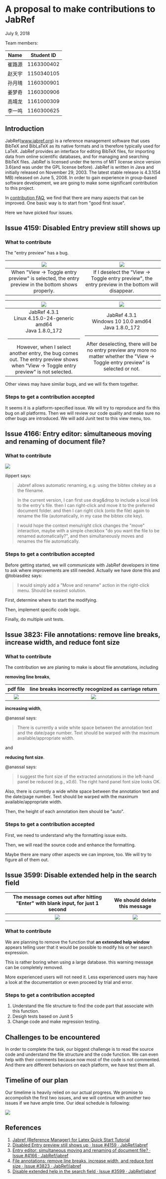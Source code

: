 # A proposal to make contributions to JabRef 

July 9, 2018

Team members: 

|Name|Student ID|
|:--:|:--:|
|崔路源|1163300402|
|赵天宇|1150340105|
|孙月晴|1160300901|
|姜梦奇|1160300906|
|高靖龙|1161000309|
|李一鸣|1160300625| 

## Introduction

JabRef(www.jabref.org) is a reference management software that uses BibTeX and BibLaTeX as its native formats and is therefore typically used for LaTeX. JabRef provides an interface for editing BibTeX files, for importing data from online scientific databases, and for managing and searching BibTeX files. JabRef is licensed under the terms of MIT license since version 3.6(and was under the GPL license before). JabRef is written in Java and initially released on November 29, 2003. The latest stable release is 4.3.1(54 MB) released on June 5, 2008. In order to gain experience in group-based software development, we are going to make some significant contribution to this project. 

In [contribution FAQ](http://help.jabref.org/en/FAQcontributing), we find that there are many aspects that can be improved. One basic way is to start from "good first issue".

Here we have picked four issues.

## Issue 4159: Disabled Entry preview still shows up

### What to contribute

The "entry preview" has a bug.

|![](https://raw.githubusercontent.com/upupming/paste/master/img/20180710115259.png)|<img src="https://raw.githubusercontent.com/upupming/paste/master/img/20180710115712.png"/>|
|:--:|:--:|
|When "View -> Toggle entry preview" is selected, the entry preview in the bottom shows properly.|If I deselect the "View -> Toggle entry preview", the entry preview in the bottom will disappear.|

|<img src="https://raw.githubusercontent.com/upupming/paste/master/img/Selection_006.png"/>|<img src="https://raw.githubusercontent.com/upupming/paste/master/img/20180710120132.png"/>|
|:--:|:--:|
|JabRef 4.3.1 <br> Linux 4.15.0-24-generic amd64 <br> Java 1.8.0_172 <br><hr> However, when I select another entry, the bug comes out. The entry preview shows when "View -> Toggle entry preview" is not selected.|JabRef 4.3.1 <br> Windows 10 10.0 amd64 <br> Java 1.8.0_172 <br><hr> After deselecting, there will be no entry preview any more no matter whether the "View -> Toggle entry preview" is selected or not.|

Other views may have similar bugs, and we will fix them together.

### Steps to get a contribution accepted

It seems it is a platform-specified issue. We will try to reproduce and fix this bug on all platforms. Then we will review our code quality and make sure no other bugs are introduced. We will add Junit test to this view menu, too. 

## Issue 4166: Entry editor: simultaneous moving and renaming of document file?

### What to contribute

<img src="https://raw.githubusercontent.com/upupming/paste/master/img/20180710212941.png"/>

ilippert says: 

> Jabref allows automatic renaming, e.g. using the bibtex citekey as a the filename.

> In the current version, I can first use drag&drop to include a local link to the entry's file. then I can right-click and move it to the preferred document folder. and then I can right click (onto the file) again to rename the file (automatically, in my case the bibtex cite key).

> I would hope the context menu/right click changes the "move" interaction, maybe with a simple checkbox "do you want the file to be renamed automatically?", and then simultaneously moves and renames the file automatically.

### Steps to get a contribution accepted

Before getting started, we will communicate with JabRef developers in time to ask where improvements are still needed. Actually we have done this and @tobiasdiez says:

> I would simply add a "Move and rename" action in the right-click menu. Should be easiest solution.

First, determine where to start the modifying.

Then, implement specific code logic.

Finally, do multiple unit tests.

## Issue 3823: File annotations: remove line breaks, increase width, and reduce font size

### What to contribute

The contribution we are planing to make is about file annotations, including 

**removing line breaks**, 

|pdf file|line breaks incorrectly recognized as carriage return |
|:-:|:-:|
|<img src=https://user-images.githubusercontent.com/3094352/37212695-a907ab08-23a7-11e8-91e1-22c0ece31939.png>|<img src=https://user-images.githubusercontent.com/3094352/37212696-a9371f6e-23a7-11e8-8a15-455fb09c3b2f.png>|

**increasing width**,

@anassal says:

> There is currently a wide white space between the annotation text and the date/page number. Text should be warped with the maximum available/appropriate width.

and

**reducing font size**. 

@anassal says:

> I suggest the font size of the extracted annotations in the left-hand panel be reduced (e.g., x0.6). The right hand panel font size looks OK.


Also, there is currently a wide white space between the annotation text and the date/page number. Text should be warped with the maximum available/appropriate width. 

Then, the height of each annotation item should be "auto".

### Steps to get a contribution accepted

First, we need to understand why the formatting issue exits.

Then, we will read the source code and enhance the formatting.

Maybe there are many other aspects we can improve, too. We will try to figure all of them out.

## Issue 3599: Disable extended help in the search field

|The message comes out after hitting "Enter" with blank input, for just 1 second|We should delete this message|
|:-:|:--:|
|<img src=https://raw.githubusercontent.com/upupming/paste/master/oss/3599.gif>|<img src="https://raw.githubusercontent.com/upupming/paste/master/img/20180710215904.png"/>|

### What to contribute

We are planning to remove the function that **an extended help window** appears telling user that it would be possible to modify his or her search expression. 

This is rather boring when using a large database. this warning message can be completely removed.

More experienced users will not need it. Less experienced users may have a look at the documentation or even proceed by trial and error.


### Steps to get a contribution accepted

1. Understand the file structure to find the code part that associate with this function.
2. Desigh tests based on Junit 5
3. Change code and make regression testing.

## Challenges to be encountered

In order to complete the task, our biggest challenge is to read the source code and understand the file structure and the code function. We can even help with their comments because now most of the code is not commented. And there are different behaviors on each platform, we have test them all.

## Timeline of our plan

Our timelime is heavily relied on our actual progress. We promise to accompolish the first two issues, and we will continue with another two issues if we have ample time. Our ideal schedule is following:

<img src="https://raw.githubusercontent.com/upupming/paste/master/img/20180710223235.png"/>

## References

1. [Jabref (Reference Manager) for Latex Quick Start Tutorial](https://www.youtube.com/watch?v=qTJaQWSNibU)
2. [Disabled Entry preview still shows up · Issue #4159 · JabRef/jabref](https://github.com/JabRef/jabref/issues/4159)
3. [Entry editor: simultaneous moving and renaming of document file? · Issue #4166 · JabRef/jabref](https://github.com/JabRef/jabref/issues/4166)
4. [File annotations: remove line breaks, increase width, and reduce font size · Issue #3823 · JabRef/jabref](https://github.com/JabRef/jabref/issues/3823)
5. [Disable extended help in the search field · Issue #3599 · JabRef/jabref](https://github.com/JabRef/jabref/issues/3599)
